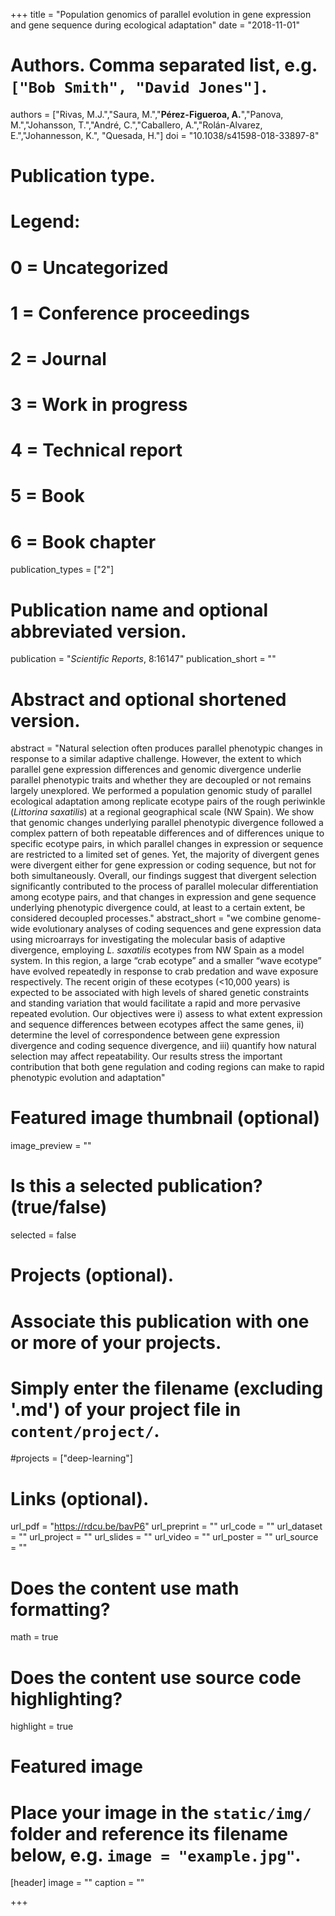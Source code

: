+++
title = "Population genomics of parallel evolution in gene expression and gene sequence during ecological adaptation"
date = "2018-11-01"

# Authors. Comma separated list, e.g. `["Bob Smith", "David Jones"]`.
authors = ["Rivas, M.J.","Saura, M.","**Pérez-Figueroa, A.**","Panova, M.","Johansson, T.","André, C.","Caballero, A.","Rolán-Alvarez, E.","Johannesson, K.", "Quesada, H."]
doi = "10.1038/s41598-018-33897-8"

# Publication type.
# Legend:
# 0 = Uncategorized
# 1 = Conference proceedings
# 2 = Journal
# 3 = Work in progress
# 4 = Technical report
# 5 = Book
# 6 = Book chapter
publication_types = ["2"]

# Publication name and optional abbreviated version.
publication = "*Scientific Reports*, 8:16147"
publication_short = ""

# Abstract and optional shortened version.
abstract = "Natural selection often produces parallel phenotypic changes in response to a similar adaptive challenge. However, the extent to which parallel gene expression differences and genomic divergence underlie parallel phenotypic traits and whether they are decoupled or not remains largely unexplored. We performed a population genomic study of parallel ecological adaptation among replicate ecotype pairs of the rough periwinkle (*Littorina saxatilis*) at a regional geographical scale (NW Spain). We show that genomic changes underlying parallel phenotypic divergence followed a complex pattern of both repeatable differences and of differences unique to specific ecotype pairs, in which parallel changes in expression or sequence are restricted to a limited set of genes. Yet, the majority of divergent genes were divergent either for gene expression or coding sequence, but not for both simultaneously. Overall, our findings suggest that divergent selection significantly contributed to the process of parallel molecular differentiation among ecotype pairs, and that changes in expression and gene sequence underlying phenotypic divergence could, at least to a certain extent, be considered decoupled processes."
abstract_short = "we combine genome-wide evolutionary analyses of coding sequences and gene expression data using microarrays for investigating the molecular basis of adaptive divergence, employing *L. saxatilis* ecotypes from NW Spain as a model system. In this region, a large “crab ecotype” and a smaller “wave ecotype” have evolved repeatedly in response to crab predation and wave exposure respectively. The recent origin of these ecotypes (<10,000 years) is expected to be associated with high levels of shared genetic constraints and standing variation that would facilitate a rapid and more pervasive repeated evolution. Our objectives were i) assess to what extent expression and sequence differences between ecotypes affect the same genes, ii) determine the level of correspondence between gene expression divergence and coding sequence divergence, and iii) quantify how natural selection may affect repeatability. Our results stress the important contribution that both gene regulation and coding regions can make to rapid phenotypic evolution and adaptation"

# Featured image thumbnail (optional)
image_preview = ""

# Is this a selected publication? (true/false)
selected = false

# Projects (optional).
#   Associate this publication with one or more of your projects.
#   Simply enter the filename (excluding '.md') of your project file in `content/project/`.
#projects = ["deep-learning"]

# Links (optional).
url_pdf = "https://rdcu.be/bavP6"
url_preprint = ""
url_code = ""
url_dataset = ""
url_project = ""
url_slides = ""
url_video = ""
url_poster = ""
url_source = ""
 

# Does the content use math formatting?
math = true

# Does the content use source code highlighting?
highlight = true

# Featured image
# Place your image in the `static/img/` folder and reference its filename below, e.g. `image = "example.jpg"`.
[header]
image = ""
caption = ""

+++



